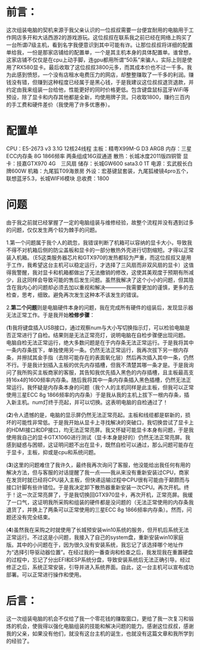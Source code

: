 # 前言：
这次组装电脑的契机来源于我父亲认识的一位叔叔需要一台便宜耐用的电脑用于工作网店多开和大话西游2的游戏游玩。这位叔叔在联系我之前已经在网络上购买了一台所谓i7级主机，看到名字我便意识到其中可能有诈。让那位叔叔将详细的配置单给我，一份是那家店铺给的配置单，一个是其主机本身的具体配置单。谁曾想，这家店铺不仅仅是在cpu上动手脚，连gpu都用所谓“50系”来骗人，实际上则是使用了RX580显卡。最后收取了这位叔叔3800元多，而其成本价也不过一千多。我为此感到愤怒，一个没有店租水电费压力的网店，却整整赚取了一千多的利润。赚钱没有错，但赚到这种程度已经属于是黑心钱，于是我建议这位叔叔退货退款，并约定由我来组装一台给他，性能更好的同时价格更低。包含键盘鼠标蓝牙WiFi等预设，除了显卡和内存其他都是全新，均使用牌子货。只收取1800，赚约三百内的手工费和硬件差价（我使用了许多优惠券）。

# 配置单
CPU：E5-2673 v3 3.1G 12核24线程
主板：精粤X99M-G D3 ARGB
内存：三星ECC内存条 8G 1866频率 两条组成16G双通道
散热：长城冰度2011版四铜管
显卡：技嘉GTX970 4G　三风扇
储存：长城GW600 sata3.0 1T
电源：玄武舰长白牌600W
机箱：九尾狐T09海景房
外设：宏基键鼠套装，九尾狐棱镜4pro五个，联想蓝牙5.3，长城WIFI6模块
总收费：1800

# 问题
由于我之前就已经掌握了一定的电脑组装与维修经验，故整个流程并没有遇到过多的问题，仅仅发生两个较为棘手的问题。


1.第一个问题属于我个人的疏忽，我错误判断了机箱可以容纳的显卡大小，导致我不得不对机箱后侧的防尘盖板和显卡的一部分散热外壳进行切割缩短。才得以正常装入机箱。（E5这类服务器芯片和GTX970的发热都较为严重，而这位叔叔又是用于工作，我希望这台主机可以稳定运行，才选择了三风扇而非双风扇的显卡）这值得我警醒，我对显卡和机箱都做出了无法撤销的修改，这使其美观度于预期有所减少，且这同样会导致可能的售后发生问题。虽然我解决了这个小小的问题，但其隐含在我内心的问题却必须去加以重视和解决————我需要更加的谨慎，更多的去检查，思考，细致。避免再次发生这种本不该发生的错误。

2.**第二个问题**则是电脑硬件本身的问题，我在完成所有硬件的组装后，发现显示器无法正常工作。于是我开始**检修步骤**：

(**1**)我将键盘插入USB接口，通过观察num与大小写切换指示灯，可以检验电脑是否正常进行了自检。结果则是无法正常亮灯，说明电脑在自检步骤便出现问题。
电脑自检无法正常运行，绝大多数问题是在于内存条无法正常运行。于是我将其中一条内存条拔下，单独使用另一条。仍然无法正常运行，我再次拔下另一根内存条，并擦拭其金手指（去除可能存在的表面氧化层）然后再次插入其中一条，仍然不行。于是我计划插入主板的优先内存插槽，但我不清楚其哪一条才是。于是我询问了我所购买主板商家的客服，其告知我优先插入黑色的内存插槽，且主板最高支持16x4的1600频率内存条。随后我将其中一条内存条插入黑色插槽，仍然无法正常运行。我怀疑是内存条本身的问题（我个人的主机同样是此主板，但我可以正常使用三星ECC 8g 1866频率的内存条）于是我从我的主机上拔下一根内存条，插入新主机。num灯终于亮起，并可以切换。这表明电脑的自检通过了！

(**2**)令人遗憾的是，电脑的显示屏仍然无法正常亮起。主板和线缆都是崭新的，损坏的可能性非常低。于是我开始从显卡上寻找解决的突破口，我切换尝试了显卡上的HDMI接口和DP接口，均无法正常亮屏。我又怀疑可能显卡本身有问题，于是我使用我自己的显卡GTX1060进行测试（显卡本身是好的）仍然无法正常亮屏。我感到疑惑与困顿，这证明问题不出在显卡，既然自检可以通过，那么问题可能存在于显卡，主板，抑或是cpu和系统问题。

(**3**)这里的问题难住了我许久，最终我再次询问了客服，他没能给出我任何有用的解决方法，但与客服的对话提醒了我一点——我从来没有重新安装过CPU，商家在发货时就已经将CPU装入主板，但快递运输过程中CPU很有可能由于颠颇而与接口针脚有些许错位。于是我决定卸下散热器重新安装一次CPU。再次开机。终于！这一次正常亮屏了，于是我切换回GTX970显卡，再次开机，正常亮屏。我缓了一口气，这证明我所采购和组装的硬件都是没问题的（无法正常使用的内存条我退货了，并换上了两条可以正常使用的三星ECC 8g 1866频率内存条）。然而，问题还没有完全结束。

(**4**)虽然我在采购之时就使用了长城预安装win10系统的服务，但开机后系统无法正常运行。不过这是小问题，我接入了自己的system盘，重新安装win10家庭版。其中的小问题在于，因为很久没有安装系统，我忘记了该选择哪个地址作为“选择引导驱动器位置”。在经过我的一番查询和检查之后，我发现我在重置硬盘的过程中，忘记了分出EFI和ESP系统分盘，导致安装系统后无法正确引导。经过修正之后，系统正常安装，引导并进入系统界面。自此，这一台主机可以宣布成功部署。可以正常进行操作和使用。

# 后言：
这一次组装电脑的机会不仅给了我一个零花钱的赚取窗口，更给了我一次复习和锻炼的机会，使我得以强化电脑组装的技能和解决问题的能力。感谢这位叔叔，感谢我的父亲，如果没有他们，就没有这台主机的诞生，也就没有这篇文章和我所学到的经验了。